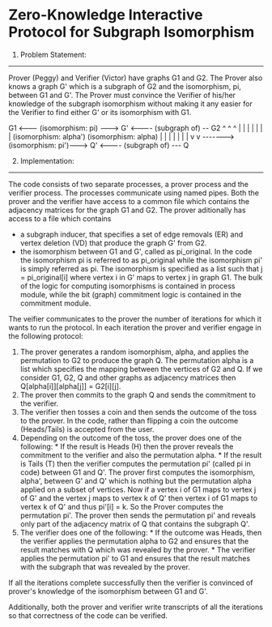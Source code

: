 Zero-Knowledge Interactive Protocol for Subgraph Isomorphism
============================================================
1. Problem Statement:
---------------------

Prover (Peggy) and Verifier (Victor) have graphs G1 and G2.
The Prover also knows a graph G' which is a subgraph of G2 and the isomorphism, pi, between G1 and G'.
The Prover must convince the Verifier of his/her knowledge of the subgraph isomorphism without
making it any easier for the Verifier to find either G' or its isomorphism with G1.

G1 <--- (isomorphism: pi) ---> G' <---- (subgraph of) -- G2
^                              ^                          ^
|                              |                          |
|                              |                          |
|                    (isomorphism: alpha')        (isomorphism: alpha)
|                              |                          |
|                              |                          |
|                              v                          v
------->(isomorphism: pi')---> Q' <---- (subgraph of) --- Q

2. Implementation:
------------------

The code consists of two separate processes, a prover process and the verifier process.
The processes communicate using named pipes. Both the prover and the verifier have 
access to a common file which contains the adjacency matrices for the graph G1 and G2.
The prover aditionally has access to a file which contains 
  * a subgraph inducer, that specifies a set of edge removals (ER) and vertex deletion (VD) that produce the graph G' from G2.
  * the isomorphism between G1 and G', called as pi_original.
In the code the isomorphism pi is referred to as pi_original while the isomorphism pi' is simply referred as pi.
The isomorphism is specified as a list such that j = pi_original[i] where vertex i in G' maps to vertex j in graph G1.
The bulk of the logic for computing isomorphisms is contained in process module, while 
the bit (graph) commitment logic is contained in the commitment module.

The veifier communicates to the prover the number of iterations for which it wants to run the protocol.
In each iteration the prover and verifier engage in the following protocol:
  1. The prover generates a random isomorphism, alpha, and applies the permutation to G2 to produce the graph Q.
    The permutation alpha is a list which specifies the mapping between the vertices of G2 and Q. If we consider G1, G2, Q and 
    other graphs as adjacency matrices then Q[alpha[i]][alpha[j]] = G2[i][j].
  2. The prover then commits to the graph Q and sends the commitment to the verifier.
  3. The verifier then tosses a coin and then sends the outcome of the toss to the prover. In the code, rather than flipping a coin
      the outcome (Heads/Tails) is accepted from the user.
  4. Depending on the outcome of the toss, the prover does one of the following:
    * If the result is Heads (H) then the prover reveals the commitment to the verifier and also the permutation alpha.
    * If the result is Tails (T) then the verifier computes the permutation pi' (called pi in code) between G1 and Q'.
       The prover first computes the isomorphism, alpha', between G' and Q' which is nothing but the permutation alpha
       applied on a subset of vertices. Now if a vertex i of G1 maps to vertex j of G' and the vertex j maps to vertex k of
       Q' then vertex i of G1 maps to vertex k of Q' and thus pi'[i] = k. So the Prover computes the permutation pi'.
       The prover then sends the permutation pi' and reveals only part of the adjacency matrix of Q that contains the
       subgraph Q'.
  5. The verifier does one of the following:
    * If the outcome was Heads, then the verifier applies the permutation alpha to G2 and ensures that
       the result matches with Q which was revealed by the prover.
    * The verifier applies the permutation pi' to G1 and ensures that the result matches with the subgraph 
       that was revealed by the prover.

If all the iterations complete successfully then the verifier is convinced of prover's knowledge of the isomorphism 
between G1 and G'.

Additionally, both the prover and verifier write transcripts of all the iterations so that correctness of the code can be verified.



